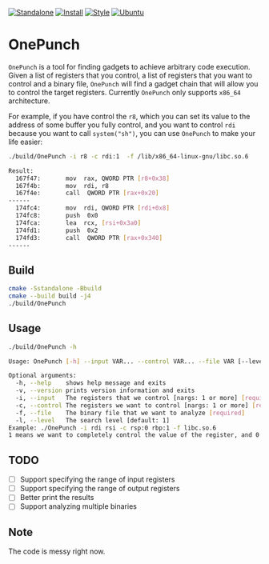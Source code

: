 [![Standalone](https://github.com/OMH4ck/OnePunch/actions/workflows/standalone.yml/badge.svg)](https://github.com/OMH4ck/OnePunch/actions/workflows/standalone.yml)
[![Install](https://github.com/OMH4ck/OnePunch/actions/workflows/install.yml/badge.svg)](https://github.com/OMH4ck/OnePunch/actions/workflows/install.yml)
[![Style](https://github.com/OMH4ck/OnePunch/actions/workflows/style.yml/badge.svg)](https://github.com/OMH4ck/OnePunch/actions/workflows/style.yml)
[![Ubuntu](https://github.com/OMH4ck/OnePunch/actions/workflows/ubuntu.yml/badge.svg)](https://github.com/OMH4ck/OnePunch/actions/workflows/ubuntu.yml)

# OnePunch

`OnePunch` is a tool for finding gadgets to achieve arbitrary code execution. Given a list of registers that you control, a list of registers that you want to control and a binary file, `OnePunch` will find a gadget chain that will allow you to control the target registers.
Currently `OnePunch` only supports `x86_64` architecture.

For example, if you have control the `r8`, which you can set its value to the address of some buffer you fully control, and you want to control `rdi` because you want to call `system("sh")`, you can use `OnePunch` to make your life easier:
```bash
./build/OnePunch -i r8 -c rdi:1  -f /lib/x86_64-linux-gnu/libc.so.6 

Result:
  167f47:       mov  rax, QWORD PTR [r8+0x38]
  167f4b:       mov  rdi, r8
  167f4e:       call  QWORD PTR [rax+0x20]
------
  174fc4:       mov  rdi, QWORD PTR [rdi+0x8]
  174fc8:       push  0x0
  174fca:       lea  rcx, [rsi+0x3a0]
  174fd1:       push  0x2
  174fd3:       call  QWORD PTR [rax+0x340]
------
```

## Build
```bash
cmake -Sstandalone -Bbuild
cmake --build build -j4
./build/OnePunch
```

## Usage
```bash
./build/OnePunch -h

Usage: OnePunch [-h] --input VAR... --control VAR... --file VAR [--level VAR]

Optional arguments:
  -h, --help    shows help message and exits 
  -v, --version prints version information and exits 
  -i, --input   The registers that we control [nargs: 1 or more] [required]
  -c, --control The registers we want to control [nargs: 1 or more] [required]
  -f, --file    The binary file that we want to analyze [required]
  -l, --level   The search level [default: 1]
Example: ./OnePunch -i rdi rsi -c rsp:0 rbp:1 -f libc.so.6
1 means we want to completely control the value of the register, and 0 means we allow the register to be a pointer value as long as it can point to a buffer that we control.
```

## TODO
- [ ] Support specifying the range of input registers
- [ ] Support specifying the range of output registers
- [ ] Better print the results
- [ ] Support analyzing multiple binaries

## Note
The code is messy right now. 